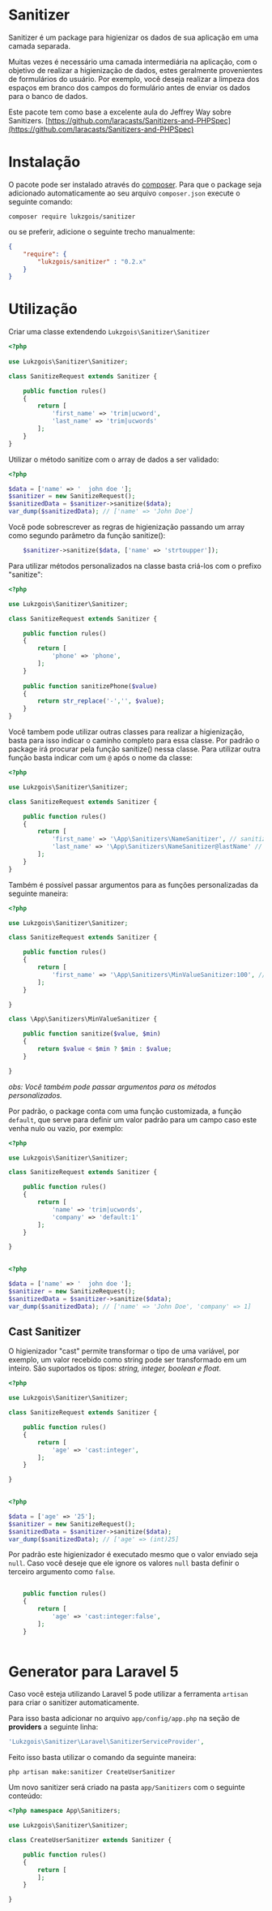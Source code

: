 # Sanitizer

Sanitizer é um package para higienizar os dados de sua aplicação em uma camada separada.  

Muitas vezes é necessário uma camada intermediária na aplicação, com o objetivo de realizar a higienização de dados,
estes geralmente provenientes de formulários do usuário. Por exemplo, você deseja realizar a limpeza dos espaços em
branco dos campos do formulário antes de enviar os dados para o banco de dados.

Este pacote tem como base a excelente aula do Jeffrey Way sobre Sanitizers.
[https://github.com/laracasts/Sanitizers-and-PHPSpec](https://github.com/laracasts/Sanitizers-and-PHPSpec)

# Instalação

O pacote pode ser instalado através do <a href="https://getcomposer.org/" target="_blank">composer</a>.
Para que o package seja adicionado automaticamente ao seu arquivo `composer.json` execute o seguinte comando:

```shell
composer require lukzgois/sanitizer
```

ou se preferir, adicione o seguinte trecho manualmente:

```json
{
	"require": {
		"lukzgois/sanitizer" : "0.2.x"
	}
}
```

# Utilização

Criar uma classe extendendo ```Lukzgois\Sanitizer\Sanitizer```

```php
<?php
    
use Lukzgois\Sanitizer\Sanitizer;

class SanitizeRequest extends Sanitizer {

    public function rules()
    {
        return [
            'first_name' => 'trim|ucword',
            'last_name' => 'trim|ucwords'
        ];
    }
}
```

Utilizar o método sanitize com o array de dados a ser validado:

```php
<?php

$data = ['name' => '  john doe '];
$sanitizer = new SanitizeRequest();
$sanitizedData = $sanitizer->sanitize($data);
var_dump($sanitizedData); // ['name' => 'John Doe']
```

Você pode sobrescrever as regras de higienização passando um array como segundo parâmetro da função sanitize():

```php
    $sanitizer->sanitize($data, ['name' => 'strtoupper']);
```

Para utilizar métodos personalizados na classe basta criá-los com o prefixo "sanitize":

```php
<?php

use Lukzgois\Sanitizer\Sanitizer;

class SanitizeRequest extends Sanitizer {

    public function rules()
    {
        return [
            'phone' => 'phone',
        ];
    }
    
    public function sanitizePhone($value)
    {
        return str_replace('-','', $value);
    }
}
```

Você tambem pode utilizar outras classes para realizar a higienização, basta para isso indicar o caminho completo para essa classe. Por padrão o package irá procurar pela função sanitize() nessa classe. Para utilizar outra função basta indicar com um ```@``` após o nome da classe:

```php
<?php

use Lukzgois\Sanitizer\Sanitizer;

class SanitizeRequest extends Sanitizer {

    public function rules()
    {
        return [
            'first_name' => '\App\Sanitizers\NameSanitizer', // sanitize()
            'last_name' => '\App\Sanitizers\NameSanitizer@lastName' // lastName()
        ];
    }
}
```

Também é possível passar argumentos para as funções personalizadas da seguinte maneira:

```php
<?php

use Lukzgois\Sanitizer\Sanitizer;

class SanitizeRequest extends Sanitizer {

    public function rules()
    {
        return [
            'first_name' => '\App\Sanitizers\MinValueSanitizer:100', // sanitize()
        ];
    }

}

class \App\Sanitizers\MinValueSanitizer {

    public function sanitize($value, $min)
    {
        return $value < $min ? $min : $value;
    }

}
```

*obs: Você também pode passar argumentos para os métodos personalizados.*


Por padrão, o package conta com uma função customizada, a função ```default```, que serve para definir um valor padrão para um campo caso este venha nulo ou vazio, por exemplo: 


```php
<?php

use Lukzgois\Sanitizer\Sanitizer;

class SanitizeRequest extends Sanitizer {

    public function rules()
    {
        return [
            'name' => 'trim|ucwords',
            'company' => 'default:1'
        ];
    }

}
    
```

```php
<?php

$data = ['name' => '  john doe '];
$sanitizer = new SanitizeRequest();
$sanitizedData = $sanitizer->sanitize($data);
var_dump($sanitizedData); // ['name' => 'John Doe', 'company' => 1]
```

## Cast Sanitizer

O higienizador "cast" permite transformar o tipo de uma variável, por exemplo, um valor recebido como string pode ser transformado em um inteiro. São suportados os tipos: *string, integer, boolean e float*.

```php
<?php

use Lukzgois\Sanitizer\Sanitizer;

class SanitizeRequest extends Sanitizer {

    public function rules()
    {
        return [
            'age' => 'cast:integer',
        ];
    }

}
    
```

```php
<?php

$data = ['age' => '25'];
$sanitizer = new SanitizeRequest();
$sanitizedData = $sanitizer->sanitize($data);
var_dump($sanitizedData); // ['age' => (int)25]
```

Por padrão este higienizador é executado mesmo que o valor enviado seja ```null```. Caso você deseje que ele ignore os valores ```null``` basta definir o terceiro argumento como ```false```.

```php

    public function rules()
    {
        return [
            'age' => 'cast:integer:false',
        ];
    }
    
```


# Generator para Laravel 5

Caso você esteja utilizando Laravel 5 pode utilizar a ferramenta ```artisan``` para criar o sanitizer automaticamente.

Para isso basta adicionar no arquivo ```app/config/app.php```  na seção de **providers** a seguinte linha:

```php
'Lukzgois\Sanitizer\Laravel\SanitizerServiceProvider',
```

Feito isso basta utilizar o comando da seguinte maneira:

```shell
php artisan make:sanitizer CreateUserSanitizer
```

Um novo sanitizer será criado na pasta ```app/Sanitizers``` com o seguinte conteúdo:

```php
<?php namespace App\Sanitizers;

use Lukzgois\Sanitizer\Sanitizer;

class CreateUserSanitizer extends Sanitizer {

    public function rules()
    {
        return [
        ];
    }

}

```

